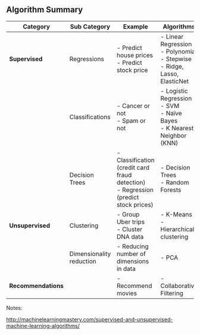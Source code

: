 ## Algorithm Summary

| Category            | Sub Category             | Example                                                                                  | Algorithms                                                                               |
|---------------------|--------------------------|------------------------------------------------------------------------------------------|------------------------------------------------------------------------------------------|
| **Supervised**      | Regressions              | - Predict house prices<br/>- Predict stock price                                         | - Linear Regression <br/> - Polynomial <br/> - Stepwise <br/> - Ridge, Lasso, ElasticNet |
|                     | Classifications          | - Cancer or not <br/> - Spam or not                                                      | - Logistic Regression <br/> - SVM <br/> - Naïve Bayes <br/> - K Nearest Neighbor (KNN)   |
|                     | Decision Trees           | - Classification (credit card fraud detection) <br/> - Regression (predict stock prices) | - Decision Trees <br/> - Random Forests                                                  |
| **Unsupervised**    | Clustering               | - Group Uber trips <br/> - Cluster DNA data                                              | - K-Means <br/> - Hierarchical clustering                                                |
|                     | Dimensionality reduction | - Reducing number of dimensions in data                                                  | - PCA                                                                                    |
| **Recommendations** |                          | - Recommend movies                                                                       | - Collaborative Filtering                                                                |

Notes:

http://machinelearningmastery.com/supervised-and-unsupervised-machine-learning-algorithms/
